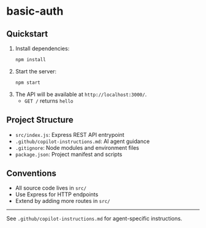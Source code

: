 # basic-auth

## Quickstart

1. Install dependencies:
   ```bash
   npm install
   ```
2. Start the server:
   ```bash
   npm start
   ```
3. The API will be available at `http://localhost:3000/`.
   - `GET /` returns `hello`

## Project Structure
- `src/index.js`: Express REST API entrypoint
- `.github/copilot-instructions.md`: AI agent guidance
- `.gitignore`: Node modules and environment files
- `package.json`: Project manifest and scripts

## Conventions
- All source code lives in `src/`
- Use Express for HTTP endpoints
- Extend by adding more routes in `src/`

---
See `.github/copilot-instructions.md` for agent-specific instructions.